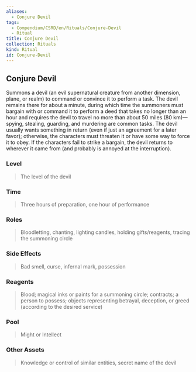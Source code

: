 ```yaml
---
aliases:
  - Conjure Devil
tags:
  - Compendium/CSRD/en/Rituals/Conjure-Devil
  - Ritual
title: Conjure Devil
collection: Rituals
kind: Ritual
id: Conjure-Devil
---
```

## Conjure Devil  
Summons a devil (an evil supernatural creature from another dimension, plane, or realm) to command or convince it to perform a task. The devil remains there for about a minute, during which time the summoners must bargain with or command it to perform a deed that takes no longer than an hour and requires the devil to travel no more than about 50 miles (80 km)—spying, stealing, guarding, and murdering are common tasks. The devil usually wants something in return (even if just an agreement for a later favor); otherwise, the characters must threaten it or have some way to force it to obey. If the characters fail to strike a bargain, the devil returns to wherever it came from (and probably is annoyed at the interruption).  
### Level   
>The level of the devil   
### Time   
>Three hours of preparation, one hour of performance   
### Roles   
>Bloodletting, chanting, lighting candles, holding gifts/reagents, tracing the summoning circle   
### Side Effects   
>Bad smell, curse, infernal mark, possession  
### Reagents   
>Blood; magical inks or paints for a summoning circle; contracts; a person to possess; objects representing betrayal, deception, or greed (according to the desired service)   
### Pool   
>Might or Intellect   
### Other Assets   
>Knowledge or control of similar entities, secret name of the devil 
